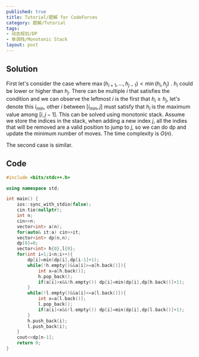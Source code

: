 ```yaml
---
published: true
title: Tutorial/题解 for CodeForces 
category: 题解/Tutorial
tags:
- 动态规划/DP
- 单调栈/Monotonic Stack
layout: post
---
```


## Solution

First let's consider the case where $\max(h_{i + 1}, \ldots, h_{j - 1}) < \min(h_i, h_j)$ . $h_i$ could be lower or higher than $h_j$. There can be multiple $i$ that satisfies the condition and we can observe the leftmost $i$ is the first that $h_i\ge h_j$, let's denote this $i_{min}$, other $i$ between $[i_{min},j]$ must satisfy that $h_i$ is the maximum value among $[i,j-1]$. This can be solved using monotonic stack. Assume we store the indices in the stack, when adding a new index $j$, all the indies that will be removed are a valid position to jump to $j$, so we can do dp and update the minimum number of moves. The time complexity is $O(n)$.

The second case is similar.

## Code

```cpp
#include <bits/stdc++.h>

using namespace std;

int main() {
    ios::sync_with_stdio(false);
    cin.tie(nullptr);
    int n;
    cin>>n;
    vector<int> a(n);
    for(auto& it:a) cin>>it;
    vector<int> dp(n,n);
    dp[0]=0;
    vector<int> h{0},l{0};
    for(int i=1;i<n;i++){
        dp[i]=min(dp[i],dp[i-1]+1);
        while(!h.empty()&&a[i]>=a[h.back()]){
            int x=a[h.back()];
            h.pop_back();
            if(a[i]>x&&!h.empty()) dp[i]=min(dp[i],dp[h.back()]+1);
        }
        while(!l.empty()&&a[i]<=a[l.back()]){
            int x=a[l.back()];
            l.pop_back();
            if(a[i]<x&&!l.empty()) dp[i]=min(dp[i],dp[l.back()]+1);
        }
        h.push_back(i);
        l.push_back(i);
    }
    cout<<dp[n-1];
    return 0;
}
```

